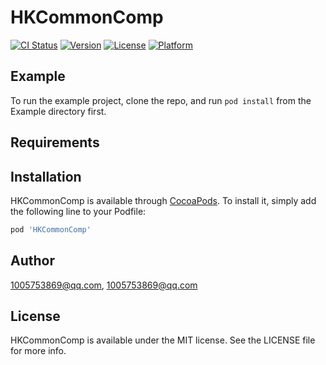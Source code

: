 # HKCommonComp

[![CI Status](https://img.shields.io/travis/1005753869@qq.com/HKCommonComp.svg?style=flat)](https://travis-ci.org/1005753869@qq.com/HKCommonComp)
[![Version](https://img.shields.io/cocoapods/v/HKCommonComp.svg?style=flat)](https://cocoapods.org/pods/HKCommonComp)
[![License](https://img.shields.io/cocoapods/l/HKCommonComp.svg?style=flat)](https://cocoapods.org/pods/HKCommonComp)
[![Platform](https://img.shields.io/cocoapods/p/HKCommonComp.svg?style=flat)](https://cocoapods.org/pods/HKCommonComp)

## Example

To run the example project, clone the repo, and run `pod install` from the Example directory first.

## Requirements

## Installation

HKCommonComp is available through [CocoaPods](https://cocoapods.org). To install
it, simply add the following line to your Podfile:

```ruby
pod 'HKCommonComp'
```

## Author

1005753869@qq.com, 1005753869@qq.com

## License

HKCommonComp is available under the MIT license. See the LICENSE file for more info.
